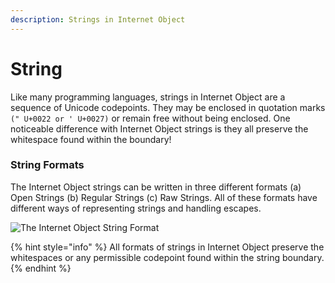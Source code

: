 ```yaml
---
description: Strings in Internet Object
---
```


# String

Like many programming languages, strings in Internet Object are a sequence of Unicode codepoints. They may be enclosed in quotation marks `(" U+0022 or ' U+0027)` or remain free without being enclosed. One noticeable difference with Internet Object strings is they all preserve the whitespace found within the boundary!

### String Formats

The Internet Object strings can be written in three different formats (a) Open Strings (b) Regular Strings (c) Raw Strings. All of these formats have different ways of representing strings and handling escapes.



![The Internet Object String Format](https://lh6.googleusercontent.com/F767OpaPwLKDjaBW-q1F1y31VitcqNAEyfLu1Xgp1MiFVaZTzWmblA8hI1G9XUz7mLVyp-Zw-Wks-sgDlhth2SCmgGazPtmJ2zm3ggPZU3krjp67Tb1XhhI0ZjxB4f-8ZQfUVl6J)

{% hint style="info" %}
All formats of strings in Internet Object preserve the whitespaces or any permissible codepoint found within the string boundary.
{% endhint %}



